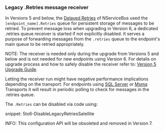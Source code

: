 ### Legacy .Retries message receiver

In Versions 5 and below, the [Delayed Retries](/nservicebus/recoverability/#delayed-retries) of NServiceBus used the `[endpoint_name].Retries` queue for persistent storage of messages to be retried. To prevent message loss when upgrading in Version 6, a dedicated .retries queue receiver is started if not explicitly disabled. It serves a purpose of forwarding messages from the `.retries` queue to the endpoint's main queue to be retried appropriately.

NOTE: The receiver is needed only during the upgrade from Versions 5 and below and is not needed for new endpoints using Version 6. For details on upgrade process and how to safely disable the receiver refer to: [Version 5 Upgrade Guide](/nservicebus/upgrades/5to6-recoverability.md#legacy-retries-queue).

Letting the receiver run might have negative performance implications depending on the transport. For endpoints using [SQL Server](/nservicebus/sqlserver/) or [Msmq](/nservicebus/msmq/) Transports it will result in periodic polling to check for messages in the .retries queue.

The `.Retries` can be disabled via code using:

snippet: 5to6-DisableLegacyRetriesSatellite

INFO: This configuration API will be obsoleted and removed in Version 7.